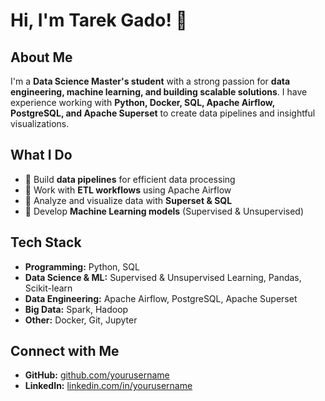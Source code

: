 # Hi, I'm Tarek Gado! 👋 

##  About Me  
I'm a **Data Science Master's student** with a strong passion for **data engineering, machine learning, and building scalable solutions**. I have experience working with **Python, Docker, SQL, Apache Airflow, PostgreSQL, and Apache Superset** to create data pipelines and insightful visualizations.  

##  What I Do  
- 🔹 Build **data pipelines** for efficient data processing  
- 🔹 Work with **ETL workflows** using Apache Airflow  
- 🔹 Analyze and visualize data with **Superset & SQL**
- 🔹 Develop **Machine Learning models** (Supervised & Unsupervised)  

##  Tech Stack  
- **Programming:** Python, SQL
- **Data Science & ML:** Supervised & Unsupervised Learning, Pandas, Scikit-learn    
- **Data Engineering:** Apache Airflow, PostgreSQL, Apache Superset  
- **Big Data:** Spark, Hadoop 
- **Other:** Docker, Git, Jupyter  

##  Connect with Me  
- **GitHub:** [github.com/yourusername](https://github.com/TarekGado)  
- **LinkedIn:** [linkedin.com/in/yourusername](https://linkedin.com/in/tarek-gado)  

